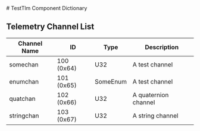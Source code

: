 <title>TestTlm Component Dictionary</title>
# TestTlm Component Dictionary


## Telemetry Channel List

|Channel Name|ID|Type|Description|
|---|---|---|---|
|somechan|100 (0x64)|U32|A test channel|
|enumchan|101 (0x65)|SomeEnum|A test channel|
|quatchan|102 (0x66)|U32|A quaternion channel|
|stringchan|103 (0x67)|U32|A string channel|

